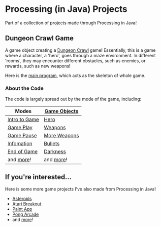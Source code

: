 # Processing (in Java) Projects

Part of a collection of projects made through Processing in Java!

## Dungeon Crawl Game

A game object creating a [Dungeon Crawl](https://en.wikipedia.org/wiki/Breakout_(video_game)) game! Essentially, this is a game where a character, a 'hero', goes through a 
maze environment. In different 'rooms', they may encounter different obstacles, such as enemies, or rewards, such as new weapons! 

Here is the [main program](/Dungeons/Dungeons.pde), which acts as the skeleton of whole game. 

### About the Code
The code is largely spread out by the mode of the game, including:

|                 Modes                  |  [Game Objects](/Dungeons/GameObject.pde)  |
|             -------------              |           -------------                    |
| [Intro to Game](/Dungeons/intro.pde)   | [Hero](/Dungeons/Hero.pde)                 |
| [Game Play](/Dungeons/game.pde)        | [Weapons](/Dungeons/weapon.pde)            |
| [Game Pause](/Dungeons/pause.pde)      | [More Weapons](/Dungeons/SniperRifle.pde)  |
| [Infomation](/Dungeons/Info.pde)       | [Bullets](/Dungeons/bullet.pde)            |
| [End of Game](/Dungeons/gameover.pde)  | [Darkness](/Dungeons/darkness.pde)         |
| and [more](/Dungeons)!                 | and [more](/Dungeons)!                     |
    
## If you're interested...

Here is some more game projects I've also made from Processing in Java!
- [Asteroids](https://github.com/alankcf/AsteroidsProject)
- [Atari Breakout](https://github.com/alankcf/BreakoutProject)
- [Paint App](https://github.com/alankcf/PaintAppProject)
- [Pong Arcade](https://github.com/alankcf/ProjectPong)
- and [more](https://github.com/alankcf?tab=repositories)!
